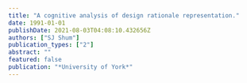 ```yaml
---
title: "A cognitive analysis of design rationale representation."
date: 1991-01-01
publishDate: 2021-08-03T04:08:10.432656Z
authors: ["SJ Shum"]
publication_types: ["2"]
abstract: ""
featured: false
publication: "*University of York*"
---
```


